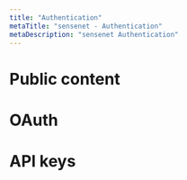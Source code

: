 ```yaml
---
title: "Authentication"
metaTitle: "sensenet - Authentication"
metaDescription: "sensenet Authentication"
---
```


# Public content

# OAuth

# API keys
